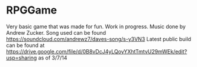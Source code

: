 RPGGame
=======

Very basic game that was made for fun. Work in progress.
Music done by Andrew Zucker.
Song used can be found https://soundcloud.com/andrewz7/daves-song/s-y3VN3
Latest public build can be found at https://drive.google.com/file/d/0B8vDcJ4yLQoyYXhtTmtvU29mWEk/edit?usp=sharing
as of 3/7/14
